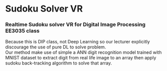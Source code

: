 # Sudoku Solver VR
### Realtime Sudoku solver VR for Digital Image Processing EE3035 class
Because this is DIP class, not Deep Learning so our lecturer explicitly discourage the use of pure DL to solve problem. <br>
Our method make use of simple a ANN digit recognition model trained with MNIST dataset to extract digit from real life image to an array
then apply sudoku back-tracking algorithm to solve that array. <br>
